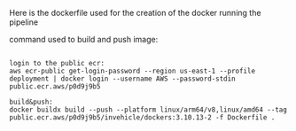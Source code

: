 Here is the dockerfile used for the creation of the docker running the pipeline

command used to build and push image:
```

login to the public ecr:
aws ecr-public get-login-password --region us-east-1 --profile deployment | docker login --username AWS --password-stdin public.ecr.aws/p0d9j9b5

build&push:
docker buildx build --push --platform linux/arm64/v8,linux/amd64 --tag public.ecr.aws/p0d9j9b5/invehicle/dockers:3.10.13-2 -f Dockerfile .

```


